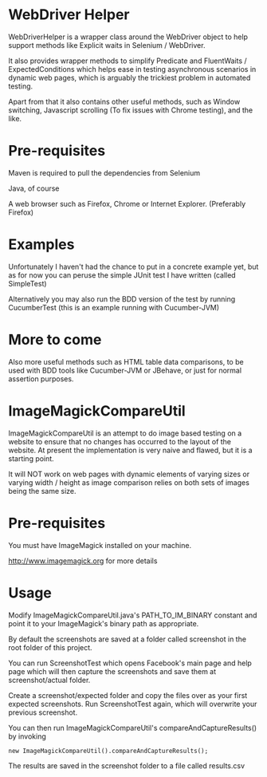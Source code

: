 WebDriver Helper
================

WebDriverHelper is a wrapper class around the WebDriver object to help support methods like Explicit waits in Selenium / WebDriver.

It also provides wrapper methods to simplify Predicate and FluentWaits / ExpectedConditions which helps ease in testing asynchronous scenarios in dynamic web pages, which is arguably the trickiest problem in automated testing.

Apart from that it also contains other useful methods, such as Window switching, Javascript scrolling (To fix issues with Chrome testing), and the like.

Pre-requisites
==============

Maven is required to pull the dependencies from Selenium

Java, of course

A web browser such as Firefox, Chrome or Internet Explorer. (Preferably Firefox)

Examples
========

Unfortunately I haven't had the chance to put in a concrete example yet, but as for now you can peruse the simple JUnit test I have written (called SimpleTest)

Alternatively you may also run the BDD version of the test by running CucumberTest (this is an example running with Cucumber-JVM)

More to come
============

Also more useful methods such as HTML table data comparisons, to be used with BDD tools like Cucumber-JVM or JBehave, or just for normal assertion purposes.



ImageMagickCompareUtil
======================

ImageMagickCompareUtil is an attempt to do image based testing on a website to ensure that no changes has occurred to the layout of the website. At present the implementation is very naive and flawed, but it is a starting point.

It will NOT work on web pages with dynamic elements of varying sizes or varying width / height as image comparison relies on both sets of images being the same size.

Pre-requisites
==============

You must have ImageMagick installed on your machine.

http://www.imagemagick.org for more details

Usage
=====

Modify ImageMagickCompareUtil.java's PATH_TO_IM_BINARY constant and point it to your ImageMagick's binary path as appropriate.

By default the screenshots are saved at a folder called screenshot in the root folder of this project.

You can run ScreenshotTest which opens Facebook's main page and help page which will then capture the screenshots and save them at screenshot/actual folder.

Create a screenshot/expected folder and copy the files over as your first expected screenshots. Run ScreenshotTest again, which will overwrite your previous screenshot.

You can then run ImageMagickCompareUtil's compareAndCaptureResults() by invoking

```
new ImageMagickCompareUtil().compareAndCaptureResults();
```

The results are saved in the screenshot folder to a file called results.csv